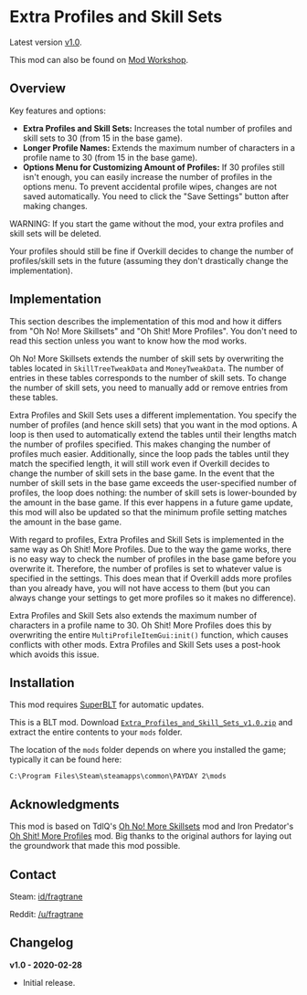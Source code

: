 # Extra Profiles and Skill Sets

Latest version [v1.0](https://github.com/fragtrane/Payday-2-Mods/raw/master/Extra%20Profiles%20and%20Skill%20Sets/Extra_Profiles_and_Skill_Sets_v1.0.zip).

This mod can also be found on [Mod Workshop](https://modworkshop.net/mod/26702).

## Overview

Key features and options:

- **Extra Profiles and Skill Sets:** Increases the total number of profiles and skill sets to 30 (from 15 in the base game).
- **Longer Profile Names:** Extends the maximum number of characters in a profile name to 30 (from 15 in the base game).
- **Options Menu for Customizing Amount of Profiles:** If 30 profiles still isn't enough, you can easily increase the number of profiles in the options menu. To prevent accidental profile wipes, changes are not saved automatically. You need to click the "Save Settings" button after making changes.

WARNING: If you start the game without the mod, your extra profiles and skill sets will be deleted.

Your profiles should still be fine if Overkill decides to change the number of profiles/skill sets in the future (assuming they don't drastically change the implementation).

## Implementation

This section describes the implementation of this mod and how it differs from "Oh No! More Skillsets" and "Oh Shit! More Profiles". You don't need to read this section unless you want to know how the mod works.

Oh No! More Skillsets extends the number of skill sets by overwriting the tables located in `SkillTreeTweakData` and `MoneyTweakData`. The number of entries in these tables corresponds to the number of skill sets. To change the number of skill sets, you need to manually add or remove entries from these tables.

Extra Profiles and Skill Sets uses a different implementation. You specify the number of profiles (and hence skill sets) that you want in the mod options. A loop is then used to automatically extend the tables until their lengths match the number of profiles specified. This makes changing the number of profiles much easier. Additionally, since the loop pads the tables until they match the specified length, it will still work even if Overkill decides to change the number of skill sets in the base game. In the event that the number of skill sets in the base game exceeds the user-specified number of profiles, the loop does nothing: the number of skill sets is lower-bounded by the amount in the base game. If this ever happens in a future game update, this mod will also be updated so that the minimum profile setting matches the amount in the base game.

With regard to profiles, Extra Profiles and Skill Sets is implemented in the same way as Oh Shit! More Profiles. Due to the way the game works, there is no easy way to check the number of profiles in the base game before you overwrite it. Therefore, the number of profiles is set to whatever value is specified in the settings. This does mean that if Overkill adds more profiles than you already have, you will not have access to them (but you can always change your settings to get more profiles so it makes no difference).

Extra Profiles and Skill Sets also extends the maximum number of characters in a profile name to 30. Oh Shit! More Profiles does this by overwriting the entire `MultiProfileItemGui:init()` function, which causes conflicts with other mods. Extra Profiles and Skill Sets uses a post-hook which avoids this issue.

## Installation

This mod requires [SuperBLT](https://superblt.znix.xyz) for automatic updates.

This is a BLT mod. Download [`Extra_Profiles_and_Skill_Sets_v1.0.zip`](https://github.com/fragtrane/Payday-2-Mods/raw/master/Extra%20Profiles%20and%20Skill%20Sets/Extra_Profiles_and_Skill_Sets_v1.0.zip) and extract the entire contents to your `mods` folder.

The location of the `mods` folder depends on where you installed the game; typically it can be found here:

```
C:\Program Files\Steam\steamapps\common\PAYDAY 2\mods
```

## Acknowledgments

This mod is based on TdlQ's [Oh No! More Skillsets](https://modworkshop.net/mod/13442) mod and Iron Predator's [Oh Shit! More Profiles](https://modworkshop.net/mod/17609) mod. Big thanks to the original authors for laying out the groundwork that made this mod possible.

## Contact

Steam: [id/fragtrane](https://steamcommunity.com/id/fragtrane)

Reddit: [/u/fragtrane](https://www.reddit.com/user/fragtrane)

## Changelog

**v1.0 - 2020-02-28**

- Initial release.
